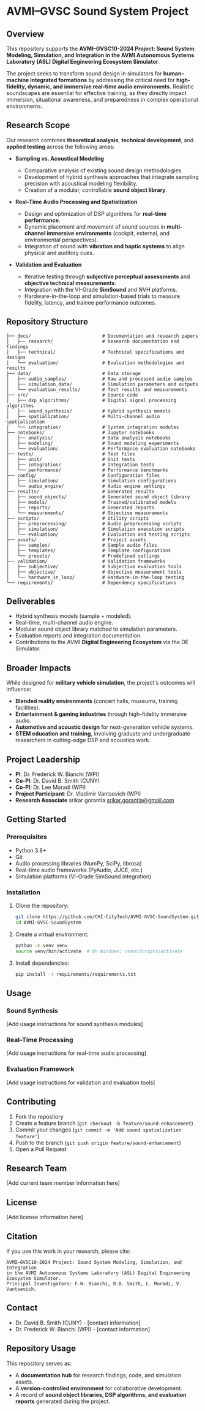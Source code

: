# AVMI–GVSC Sound System Project

## Overview
This repository supports the **AVMI–GVSC10-2024 Project: Sound System Modeling, Simulation, and Integration in the AVMI Autonomous Systems Laboratory (ASL) Digital Engineering Ecosystem Simulator**.

The project seeks to transform sound design in simulators for **human–machine integrated formations** by addressing the critical need for **high-fidelity, dynamic, and immersive real-time audio environments**. Realistic soundscapes are essential for effective training, as they directly impact immersion, situational awareness, and preparedness in complex operational environments.

## Research Scope
Our research combines **theoretical analysis**, **technical development**, and **applied testing** across the following areas:

- **Sampling vs. Acoustical Modeling**
  - Comparative analysis of existing sound design methodologies.
  - Development of hybrid synthesis approaches that integrate sampling precision with acoustical modeling flexibility.
  - Creation of a modular, controllable **sound object library**.

- **Real-Time Audio Processing and Spatialization**
  - Design and optimization of DSP algorithms for **real-time performance**.
  - Dynamic placement and movement of sound sources in **multi-channel immersive environments** (cockpit, external, and environmental perspectives).
  - Integration of sound with **vibration and haptic systems** to align physical and auditory cues.

- **Validation and Evaluation**
  - Iterative testing through **subjective perceptual assessments** and **objective technical measurements**.
  - Integration with the VI-Grade **SimSound** and NVH platforms.
  - Hardware-in-the-loop and simulation-based trials to measure fidelity, latency, and trainee performance outcomes.

## Repository Structure

```
├── docs/                          # Documentation and research papers
│   ├── research/                  # Research documentation and findings
│   ├── technical/                 # Technical specifications and designs
│   └── evaluation/                # Evaluation methodologies and results
├── data/                          # Data storage
│   ├── audio_samples/             # Raw and processed audio samples
│   ├── simulation_data/           # Simulation parameters and outputs
│   └── evaluation_results/        # Test results and measurements
├── src/                           # Source code
│   ├── dsp_algorithms/            # Digital signal processing algorithms
│   ├── sound_synthesis/           # Hybrid synthesis models
│   ├── spatialization/            # Multi-channel audio spatialization
│   └── integration/               # System integration modules
├── notebooks/                     # Jupyter notebooks
│   ├── analysis/                  # Data analysis notebooks
│   ├── modeling/                  # Sound modeling experiments
│   └── evaluation/                # Performance evaluation notebooks
├── tests/                         # Test files
│   ├── unit/                      # Unit tests
│   ├── integration/               # Integration tests
│   └── performance/               # Performance benchmarks
├── config/                        # Configuration files
│   ├── simulation/                # Simulation configurations
│   └── audio_engine/              # Audio engine settings
├── results/                       # Generated results
│   ├── sound_objects/             # Generated sound object library
│   ├── models/                    # Trained/calibrated models
│   ├── reports/                   # Generated reports
│   └── measurements/              # Objective measurements
├── scripts/                       # Utility scripts
│   ├── preprocessing/             # Audio preprocessing scripts
│   ├── simulation/                # Simulation execution scripts
│   └── evaluation/                # Evaluation and testing scripts
├── assets/                        # Project assets
│   ├── samples/                   # Sample audio files
│   ├── templates/                 # Template configurations
│   └── presets/                   # Predefined settings
├── validation/                    # Validation frameworks
│   ├── subjective/                # Subjective evaluation tools
│   ├── objective/                 # Objective measurement tools
│   └── hardware_in_loop/          # Hardware-in-the-loop testing
└── requirements/                  # Dependency specifications
```

## Deliverables
- Hybrid synthesis models (sample + modeled).
- Real-time, multi-channel audio engine.
- Modular sound object library matched to simulation parameters.
- Evaluation reports and integration documentation.
- Contributions to the AVMI **Digital Engineering Ecosystem** via the DE Simulator.

## Broader Impacts
While designed for **military vehicle simulation**, the project's outcomes will influence:
- **Blended reality environments** (concert halls, museums, training facilities).
- **Entertainment & gaming industries** through high-fidelity immersive audio.
- **Automotive and acoustic design** for next-generation vehicle systems.
- **STEM education and training**, involving graduate and undergraduate researchers in cutting-edge DSP and acoustics work.

## Project Leadership
- **PI**: Dr. Frederick W. Bianchi (WPI)  
- **Co-PI**: Dr. David B. Smith (CUNY)  
- **Co-PI**: Dr. Lee Moradi (WPI)  
- **Project Participant**: Dr. Vladimir Vantsevich (WPI)
- **Research Associate** srikar gorantla <srikar.gorantla@gmail.com>  

## Getting Started

### Prerequisites

- Python 3.8+
- Git
- Audio processing libraries (NumPy, SciPy, librosa)
- Real-time audio frameworks (PyAudio, JUCE, etc.)
- Simulation platforms (VI-Grade SimSound integration)

### Installation

1. Clone the repository:
   ```bash
   git clone https://github.com/CHI-CityTech/AVMI-GVSC-SoundSystem.git
   cd AVMI-GVSC-SoundSystem
   ```

2. Create a virtual environment:
   ```bash
   python -m venv venv
   source venv/bin/activate  # On Windows: venv\Scripts\activate
   ```

3. Install dependencies:
   ```bash
   pip install -r requirements/requirements.txt
   ```

## Usage

### Sound Synthesis
[Add usage instructions for sound synthesis modules]

### Real-Time Processing
[Add usage instructions for real-time audio processing]

### Evaluation Framework
[Add usage instructions for validation and evaluation tools]

## Contributing

1. Fork the repository
2. Create a feature branch (`git checkout -b feature/sound-enhancement`)
3. Commit your changes (`git commit -m 'Add sound spatialization feature'`)
4. Push to the branch (`git push origin feature/sound-enhancement`)
5. Open a Pull Request

## Research Team

[Add current team member information here]

## License

[Add license information here]

## Citation

If you use this work in your research, please cite:

```
AVMI–GVSC10-2024 Project: Sound System Modeling, Simulation, and Integration 
in the AVMI Autonomous Systems Laboratory (ASL) Digital Engineering Ecosystem Simulator.
Principal Investigators: F.W. Bianchi, D.B. Smith, L. Moradi, V. Vantsevich.
```

## Contact

- Dr. David B. Smith (CUNY) - [contact information]
- Dr. Frederick W. Bianchi (WPI) - [contact information]

## Repository Usage
This repository serves as:
- A **documentation hub** for research findings, code, and simulation assets.
- A **version-controlled environment** for collaborative development.
- A record of **sound object libraries, DSP algorithms, and evaluation reports** generated during the project.
